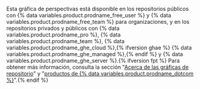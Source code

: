 Esta gráfica de perspectivas está disponible en los repositorios públicos con {% data variables.product.prodname_free_user %} y {% data variables.product.prodname_free_team %} para organizaciones, y en los repositorios privados y públicos con {% data variables.product.prodname_pro %}, {% data variables.product.prodname_team %}, {% data variables.product.prodname_ghe_cloud %},{% ifversion ghae %} {% data variables.product.prodname_ghe_managed %},{% endif %} y {% data variables.product.prodname_ghe_server %}.{% ifversion fpt %} Para obtener más información, consulta la sección "[Acerca de las gráficas de repositorio](/articles/about-repository-graphs)" y "[productos de {% data variables.product.prodname_dotcom %}](/articles/github-s-products)".{% endif %}
